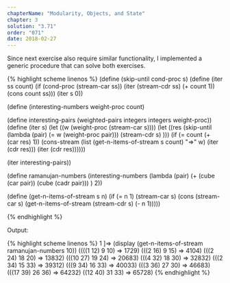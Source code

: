 ```yaml
---
chapterName: "Modularity, Objects, and State"
chapter: 3
solution: "3.71"
order: "071"
date: 2018-02-27 
---
```


Since next exercise also require similar functionality, I implemented a generic procedure that can solve both exercises.

{% highlight scheme linenos %}
(define (skip-until cond-proc s)
  (define (iter ss count)
	(if (cond-proc (stream-car ss))
		(iter (stream-cdr ss) (+ count 1))
		(cons count ss)))
  (iter s 0))

(define (interesting-numbers weight-proc count)
	 
  (define interesting-pairs
	(weighted-pairs integers
					integers
					weight-proc))
  (define (iter s)
	(let ((w (weight-proc (stream-car s))))
	  (let ((res (skip-until
				    (lambda (pair)
					    (= w (weight-proc pair)))
					(stream-cdr s)
				  )))
		(if (= count (+ (car res) 1))
			(cons-stream
			 (list (get-n-items-of-stream s count) "=>" w)
			 (iter (cdr res)))
			(iter (cdr res))))))
	 
  (iter interesting-pairs))

(define ramanujan-numbers
  (interesting-numbers
   (lambda (pair)
	 (+ (cube (car pair)) (cube (cadr pair)))
	 )
   2))

(define (get-n-items-of-stream s n)
  (if (= n 1)
      (stream-car s)
      (cons (stream-car s) (get-n-items-of-stream (stream-cdr s) (- n 1)))))

{% endhighlight %}

Output:

{% highlight scheme linenos %}
1 ]=> (display (get-n-items-of-stream ramanujan-numbers 10))
((((1 12) 9 10) => 1729) (((2 16) 9 15) => 4104) (((2 24) 18 20) => 13832) (((10 27) 19 24) => 20683) (((4 32) 18 30) => 32832) (((2 34) 15 33) => 39312) (((9 34) 16 33) => 40033) (((3 36) 27 30) => 46683) (((17 39) 26 36) => 64232) ((12 40) 31 33) => 65728)
{% endhighlight %}
